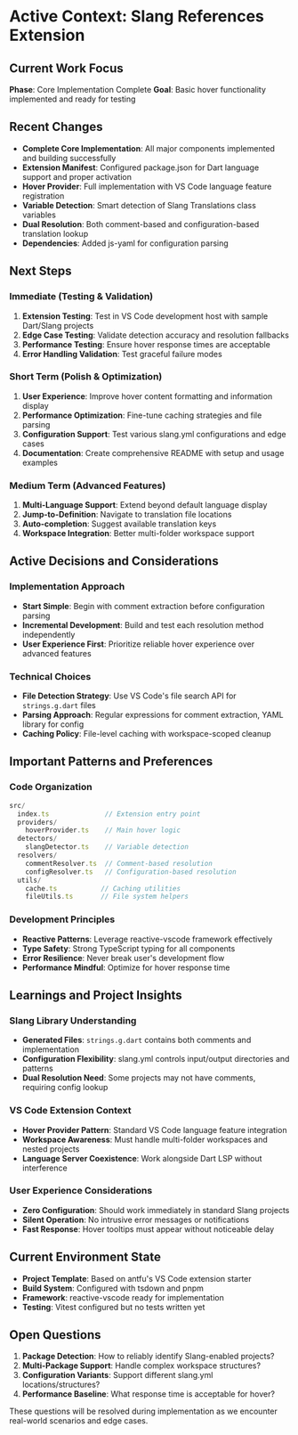 # Active Context: Slang References Extension

## Current Work Focus
**Phase**: Core Implementation Complete
**Goal**: Basic hover functionality implemented and ready for testing

## Recent Changes
- **Complete Core Implementation**: All major components implemented and building successfully
- **Extension Manifest**: Configured package.json for Dart language support and proper activation
- **Hover Provider**: Full implementation with VS Code language feature registration
- **Variable Detection**: Smart detection of Slang Translations class variables
- **Dual Resolution**: Both comment-based and configuration-based translation lookup
- **Dependencies**: Added js-yaml for configuration parsing

## Next Steps

### Immediate (Testing & Validation)
1. **Extension Testing**: Test in VS Code development host with sample Dart/Slang projects
2. **Edge Case Testing**: Validate detection accuracy and resolution fallbacks
3. **Performance Testing**: Ensure hover response times are acceptable
4. **Error Handling Validation**: Test graceful failure modes

### Short Term (Polish & Optimization)
1. **User Experience**: Improve hover content formatting and information display
2. **Performance Optimization**: Fine-tune caching strategies and file parsing
3. **Configuration Support**: Test various slang.yml configurations and edge cases
4. **Documentation**: Create comprehensive README with setup and usage examples

### Medium Term (Advanced Features)
1. **Multi-Language Support**: Extend beyond default language display
2. **Jump-to-Definition**: Navigate to translation file locations
3. **Auto-completion**: Suggest available translation keys
4. **Workspace Integration**: Better multi-folder workspace support

## Active Decisions and Considerations

### Implementation Approach
- **Start Simple**: Begin with comment extraction before configuration parsing
- **Incremental Development**: Build and test each resolution method independently
- **User Experience First**: Prioritize reliable hover experience over advanced features

### Technical Choices
- **File Detection Strategy**: Use VS Code's file search API for `strings.g.dart` files
- **Parsing Approach**: Regular expressions for comment extraction, YAML library for config
- **Caching Policy**: File-level caching with workspace-scoped cleanup

## Important Patterns and Preferences

### Code Organization
```typescript
src/
  index.ts              // Extension entry point
  providers/
    hoverProvider.ts    // Main hover logic
  detectors/
    slangDetector.ts    // Variable detection
  resolvers/
    commentResolver.ts  // Comment-based resolution
    configResolver.ts   // Configuration-based resolution
  utils/
    cache.ts           // Caching utilities
    fileUtils.ts       // File system helpers
```

### Development Principles
- **Reactive Patterns**: Leverage reactive-vscode framework effectively
- **Type Safety**: Strong TypeScript typing for all components
- **Error Resilience**: Never break user's development flow
- **Performance Mindful**: Optimize for hover response time

## Learnings and Project Insights

### Slang Library Understanding
- **Generated Files**: `strings.g.dart` contains both comments and implementation
- **Configuration Flexibility**: slang.yml controls input/output directories and patterns
- **Dual Resolution Need**: Some projects may not have comments, requiring config lookup

### VS Code Extension Context
- **Hover Provider Pattern**: Standard VS Code language feature integration
- **Workspace Awareness**: Must handle multi-folder workspaces and nested projects
- **Language Server Coexistence**: Work alongside Dart LSP without interference

### User Experience Considerations
- **Zero Configuration**: Should work immediately in standard Slang projects
- **Silent Operation**: No intrusive error messages or notifications
- **Fast Response**: Hover tooltips must appear without noticeable delay

## Current Environment State
- **Project Template**: Based on antfu's VS Code extension starter
- **Build System**: Configured with tsdown and pnpm
- **Framework**: reactive-vscode ready for implementation
- **Testing**: Vitest configured but no tests written yet

## Open Questions
1. **Package Detection**: How to reliably identify Slang-enabled projects?
2. **Multi-Package Support**: Handle complex workspace structures?
3. **Configuration Variants**: Support different slang.yml locations/structures?
4. **Performance Baseline**: What response time is acceptable for hover?

These questions will be resolved during implementation as we encounter real-world scenarios and edge cases.